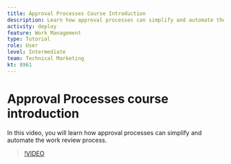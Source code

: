 ```yaml
---
title: Approval Processes Course Introduction
description: Learn how approval processes can simplify and automate the work review process.
activity: deploy
feature: Work Management
type: Tutorial
role: User
level: Intermediate
team: Technical Marketing
kt: 8961
---
```

# Approval Processes course introduction

In this video, you will learn how approval processes can simplify and automate the work review process.

>[!VIDEO](https://video.tv.adobe.com/v/335224/?quality=12)
